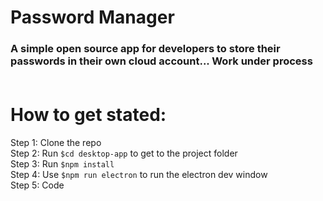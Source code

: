 # Password Manager

<h3> 
A simple open source app for developers to store their passwords in their own cloud account... Work under process <br /><br />

# How to get stated:

Step 1: Clone the repo <br />
Step 2: Run `$cd desktop-app` to get to the project folder <br />
Step 3: Run `$npm install` <br />
Step 4: Use `$npm run electron` to run the electron dev window<br />
Step 5: Code <br />
